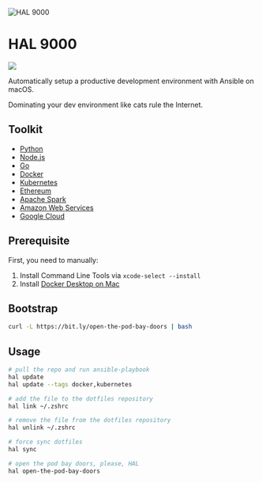 ![HAL 9000](https://raw.githubusercontent.com/vinta/HAL-9000/master/assets/HAL_9000.jpg "HAL 9000")

# HAL 9000

[![](https://img.shields.io/badge/made%20with-%e2%9d%a4-ff69b4.svg?style=flat-square)](https://vinta.ws/code/)

Automatically setup a productive development environment with Ansible on macOS.

Dominating your dev environment like cats rule the Internet.

## Toolkit

- [Python](https://github.com/vinta/HAL-9000/blob/master/playbooks/roles/python/tasks/main.yml)
- [Node.js](https://github.com/vinta/HAL-9000/blob/master/playbooks/roles/node/tasks/main.yml)
- [Go](https://github.com/vinta/HAL-9000/blob/master/playbooks/roles/go/tasks/main.yml)
- [Docker](https://github.com/vinta/HAL-9000/blob/master/playbooks/roles/docker/tasks/main.yml)
- [Kubernetes](https://github.com/vinta/HAL-9000/blob/master/playbooks/roles/kubernetes/tasks/main.yml)
- [Ethereum](https://github.com/vinta/HAL-9000/blob/master/playbooks/roles/ethereum/tasks/main.yml)
- [Apache Spark](https://github.com/vinta/HAL-9000/blob/master/playbooks/roles/spark/tasks/main.yml)
- [Amazon Web Services](https://github.com/vinta/HAL-9000/blob/master/playbooks/roles/aws/tasks/main.yml)
- [Google Cloud](https://github.com/vinta/HAL-9000/blob/master/playbooks/roles/gcp/tasks/main.yml)

## Prerequisite

First, you need to manually:

1. Install Command Line Tools via `xcode-select --install`
2. Install [Docker Desktop on Mac](https://docs.docker.com/docker-for-mac/install/)

## Bootstrap

```bash
curl -L https://bit.ly/open-the-pod-bay-doors | bash
```

## Usage

```bash
# pull the repo and run ansible-playbook
hal update
hal update --tags docker,kubernetes

# add the file to the dotfiles repository
hal link ~/.zshrc

# remove the file from the dotfiles repository
hal unlink ~/.zshrc

# force sync dotfiles
hal sync

# open the pod bay doors, please, HAL
hal open-the-pod-bay-doors
```
